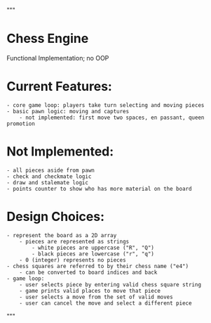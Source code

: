 
"""
# Chess Engine
Functional Implementation; no OOP

# Current Features:
    - core game loop: players take turn selecting and moving pieces
    - basic pawn logic: moving and captures
        - not implemented: first move two spaces, en passant, queen promotion


# Not Implemented:
    - all pieces aside from pawn
    - check and checkmate logic
    - draw and stalemate logic
    - points counter to show who has more material on the board


# Design Choices:
    - represent the board as a 2D array
        - pieces are represented as strings
            - white pieces are uppercase ("R", "Q")
            - black pieces are lowercase ("r", "q")
        - 0 (integer) represents no pieces
    - chess squares are referred to by their chess name ("e4")
        - can be converted to board indices and back
    - game loop:
        - user selects piece by entering valid chess square string
        - game prints valid places to move that piece
        - user selects a move from the set of valid moves
        - user can cancel the move and select a different piece
"""
